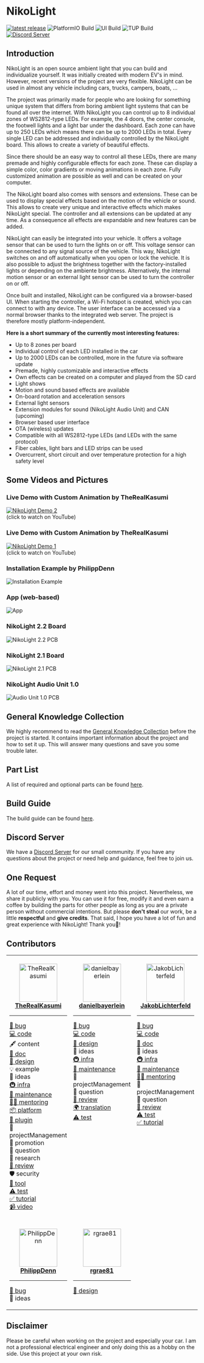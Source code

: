 # NikoLight

[![latest release](https://img.shields.io/github/v/release/TheRealKasumi/NikoLight)](https://github.com/TheRealKasumi/NikoLight/releases/latest)
![PlatformIO Build](https://github.com/TheRealKasumi/NikoLight/actions/workflows/PlatformIO-Build.yml/badge.svg?branch=main)
![UI Build](https://github.com/TheRealKasumi/NikoLight/actions/workflows/ui-build.yml/badge.svg?branch=main)
![TUP Build](https://github.com/TheRealKasumi/NikoLight/actions/workflows/teslight-update-packaging-tool-and-tup-file-build.yml/badge.svg?branch=main)
[![Discord Server](./documentation/media/readme/dicord_icon.png)](https://discord.gg/Zq4sWKZm8n)

## Introduction

NikoLight is an open source ambient light that you can build and individualize yourself.
It was initially created with modern EV's in mind.
However, recent versions of the project are very flexible.
NikoLight can be used in almost any vehicle including cars, trucks, campers, boats, ...

The project was primarily made for people who are looking for something unique system that differs from boring ambient light systems that can be found all over the internet.
With NikoLight you can control up to 8 individual zones of WS2812-type LEDs.
For example, the 4 doors, the center console, the footwell lights and a light bar under the dashboard.
Each zone can have up to 250 LEDs which means there can be up to 2000 LEDs in total.
Every single LED can be addressed and individually controlled by the NikoLight board.
This allows to create a variety of beautiful effects.

Since there should be an easy way to control all these LEDs, there are many premade and highly configurable effects for each zone.
These can display a simple color, color gradients or moving animations in each zone.
Fully customized animation are possible as well and can be created on your computer.

The NikoLight board also comes with sensors and extensions.
These can be used to display special effects based on the motion of the vehicle or sound.
This allows to create very unique and interactive effects which makes NikoLight special.
The controller and all extensions can be updated at any time.
As a consequence all effects are expandable and new features can be added.

NikoLight can easily be integrated into your vehicle.
It offers a voltage sensor that can be used to turn the lights on or off.
This voltage sensor can be connected to any signal source of the vehicle.
This way, NikoLight switches on and off automatically when you open or lock the vehicle.
It is also possible to adjust the brightness together with the factory-installed lights or depending on the ambiente brightness.
Alternatively, the internal motion sensor or an external light sensor can be used to turn the controller on or off.

Once built and installed, NikoLight can be configured via a browser-based UI.
When starting the controller, a Wi-Fi hotspot is created, which you can connect to with any device.
The user interface can be accessed via a normal browser thanks to the integrated web server.
The project is therefore mostly platform-independent.

**Here is a short summary of the currently most interesting features:**

-  Up to 8 zones per board
-  Individual control of each LED installed in the car
-  Up to 2000 LEDs can be controlled, more in the future via software update
-  Premade, highly customizable and interactive effects
-  Own effects can be created on a computer and played from the SD card
-  Light shows
-  Motion and sound based effects are available
-  On-board rotation and acceleration sensors
-  External light sensors
-  Extension modules for sound (NikoLight Audio Unit) and CAN (upcoming)
-  Browser based user interface
-  OTA (wireless) updates
-  Compatible with all WS2812-type LEDs (and LEDs with the same protocol)
-  Fiber cables, light bars and LED strips can be used
-  Overcurrent, short circuit and over temperature protection for a high safety level

## Some Videos and Pictures

### Live Demo with Custom Animation by TheRealKasumi

[![NikoLight Demo 2](https://img.youtube.com/vi/_N5h1IViB-E/0.jpg)](https://www.youtube.com/watch?v=_N5h1IViB-E)
<br/>
(click to watch on YouTube)

### Live Demo with Custom Animation by TheRealKasumi

[![NikoLight Demo 1](https://img.youtube.com/vi/bwzbVkCsNws/0.jpg)](https://www.youtube.com/watch?v=bwzbVkCsNws)
<br/>
(click to watch on YouTube)

### Installation Example by PhilippDenn

![Installation Example](./documentation/media/readme/installation-exampe.jpg)

### App (web-based)

![App](documentation/media/readme/app.jpg)

### NikoLight 2.2 Board

![NikoLight 2.2 PCB](documentation/media/readme/NikoLight-pcb-2.2.png)

### NikoLight 2.1 Board

![NikoLight 2.1 PCB](documentation/media/readme/NikoLight-pcb-2.1.png)

### NikoLight Audio Unit 1.0

![Audio Unit 1.0 PCB](documentation/media/readme/Audio-Unit-pcb-1.0.png)

## General Knowledge Collection

We highly recommend to read the [General Knowledge Collection](documentation/knowledge.md) before the project is started.
It contains important information about the project and how to set it up.
This will answer many questions and save you some trouble later.

## Part List

A list of required and optional parts can be found [here](documentation/part-list.md).

## Build Guide

The build guide can be found [here](documentation/build.md).

## Discord Server

We have a [Discord Server](https://discord.gg/Zq4sWKZm8n) for our small community.
If you have any questions about the project or need help and guidance, feel free to join us.

## One Request

A lot of our time, effort and money went into this project.
Nevertheless, we share it publicly with you.
You can use it for free, modify it and even earn a coffee by building the parts for other people as long as you are a private person without commercial intentions.
But please **don't steal** our work, be a little **respectful** and **give credits**.
That said, I hope you have a lot of fun and great experience with NikoLight!
Thank you💖!

## Contributors

<table>
	<tbody>
		<tr>
			<td align="center" valign="top" width="200px">
        <br />
				<a href="https://github.com/TheRealKasumi">
					<img src="https://avatars.githubusercontent.com/u/62426919" width="100px;" alt="TheRealKasumi" />
					<br />
					<b>TheRealKasumi</b>
				</a>
				<hr />
				<p style="text-align: left">
					<a href="https://github.com/TheRealKasumi/NikoLight/issues?q=author%3ATheRealKasumi">🐛 bug</a><br />
					<a href="https://github.com/TheRealKasumi/NikoLight/commits?author=TheRealKasumi">💻 code</a><br />
					🖋 content<br />
					<a href="https://github.com/TheRealKasumi/NikoLight/commits?author=TheRealKasumi">📖 doc</a><br />
					<a href="https://github.com/TheRealKasumi/NikoLight/tree/main/ui">🎨 design</a><br />
					💡 example<br />
					🤔 ideas<br />
					<a href="https://github.com/TheRealKasumi/NikoLight/tree/main/.github">🚇 infra</a><br />
					<a href="https://github.com/TheRealKasumi/NikoLight/commits?author=TheRealKasumi">🚧 maintenance</a><br />
					<a href="https://github.com/TheRealKasumi/NikoLight">🧑‍🏫 mentoring</a><br />
					<a href="https://github.com/TheRealKasumi/NikoLight/commits?author=TheRealKasumi">📦 platform</a><br />
					<a href="https://github.com/TheRealKasumi/NikoLight">🔌 plugin</a><br />
					📆 projectManagement<br />
					📣 promotion<br />
					💬 question<br />
					🔬 research<br />
					<a href="https://github.com/TheRealKasumi/NikoLight/pulls?q=is%3Apr+reviewed-by%3ATheRealKasumi">👀 review</a><br />
					🛡️ security<br />
					<a href="https://github.com/TheRealKasumi/NikoLight">🔧 tool</a><br />
					<a href="https://github.com/TheRealKasumi/NikoLight/commits?author=TheRealKasumi">⚠️ test</a><br />
					<a href="https://github.com/TheRealKasumi/NikoLight/blob/main/documentation/build.md">✅ tutorial</a><br />
					<a href="https://www.youtube.com/watch?v=_N5h1IViB-E">📹 video</a><br />
				</p>
			</td>
			<td align="center" valign="top" width="200px">
        <br />
				<a href="https://github.com/danielbayerlein">
					<img src="https://avatars.githubusercontent.com/u/457834" width="100px;" alt="danielbayerlein" />
					<br />
					<b>danielbayerlein</b>
				</a>
				<hr />
				<p style="text-align: left">
					<a href="https://github.com/TheRealKasumi/NikoLight/issues?q=author%3Adanielbayerlein">🐛 bug</a><br />
					<a href="https://github.com/TheRealKasumi/NikoLight/commits?author=danielbayerlein">💻 code</a><br />
					<a href="https://github.com/TheRealKasumi/NikoLight/tree/main/ui">🎨 design</a><br />
					🤔 ideas<br />
					<a href="https://github.com/TheRealKasumi/NikoLight/tree/main/.github">🚇 infra</a><br />
					<a href="https://github.com/TheRealKasumi/NikoLight/commits?author=danielbayerlein">🚧 maintenance</a><br />
					📆 projectManagement<br />
					💬 question<br />
					<a href="https://github.com/TheRealKasumi/NikoLight/pulls?q=is%3Apr+reviewed-by%3Adanielbayerlein">👀 review</a
					><br />
					<a href="https://github.com/TheRealKasumi/NikoLight/tree/main/ui/public/locales">🌍 translation</a><br />
					<a href="https://github.com/TheRealKasumi/NikoLight/commits?author=danielbayerlein">⚠️ test</a><br />
				</p>
			</td>
			<td align="center" valign="top" width="200px">
        <br />
				<a href="https://github.com/JakobLichterfeld">
					<img src="https://avatars.githubusercontent.com/u/16510328" width="100px;" alt="JakobLichterfeld" />
					<br />
					<b>JakobLichterfeld</b>
				</a>
				<hr />
				<p style="text-align: left">
					<a href="https://github.com/TheRealKasumi/NikoLight/issues?q=author%3AJakobLichterfeld">🐛 bug</a><br />
					<a href="https://github.com/TheRealKasumi/NikoLight/commits?author=JakobLichterfeld">💻 code</a><br />
					<a href="https://github.com/TheRealKasumi/NikoLight/commits?author=JakobLichterfeld">📖 doc</a><br />
					🤔 ideas<br />
					<a href="https://github.com/TheRealKasumi/NikoLight/tree/main/.github">🚇 infra</a><br />
					<a href="https://github.com/TheRealKasumi/NikoLight/commits?author=JakobLichterfeld">🚧 maintenance</a><br />
					<a href="https://github.com/TheRealKasumi/NikoLight">🧑‍🏫 mentoring</a><br />
					📆 projectManagement<br />
					💬 question<br />
					<a href="https://github.com/TheRealKasumi/NikoLight/pulls?q=is%3Apr+reviewed-by%3AJakobLichterfeld">👀 review</a><br />
					<a href="https://github.com/TheRealKasumi/NikoLight/commits?author=JakobLichterfeld">⚠️ test</a><br />
					<a href="https://github.com/TheRealKasumi/NikoLight/blob/main/documentation/build.md">✅ tutorial</a><br />
				</p>
			</td>
			<td align="center" valign="top" width="200px">
        <br />
				<a href="https://github.com/heyitsmarlon">
					<img src="https://avatars.githubusercontent.com/u/74954698" width="100px;" alt="heyitsmarlon" />
					<br />
					<b>heyitsmarlon</b>
				</a>
				<hr />
				<p style="text-align: left">
					<a href="https://github.com/TheRealKasumi/NikoLight/commit/0f9c097bd0b3cda26543b43a7343aa3b4d4c56f0">📖 doc</a><br />
				</p>
			</td>
			<td align="center" valign="top" width="200px">
        <br />
				<a href="https://github.com/MathiasSeifert">
					<img src="https://avatars.githubusercontent.com/u/19532855" width="100px;" alt="MathiasSeifert" />
					<br />
					<b>MathiasSeifert</b>
				</a>
				<hr />
				<p style="text-align: left">
					<a href="https://github.com/TheRealKasumi/NikoLight/commits?author=MathiasSeifert">📖 doc</a><br />
				</p>
			</td>
      </tr>
      <tr>
			<td align="center" valign="top" width="200px">
        <br />
				<a href="https://github.com/PhilippDenn">
					<img src="https://avatars.githubusercontent.com/u/114821380" width="100px;" alt="PhilippDenn" />
					<br />
					<b>PhilippDenn</b>
				</a>
				<hr />
				<p style="text-align: left">
					<a href="https://github.com/TheRealKasumi/NikoLight/issues?q=author%3APhilippDenn">🐛 bug</a><br />
					🤔 ideas<br />
				</p>
			</td>
			<td align="center" valign="top" width="200px">
        <br />
				<a href="https://github.com/rgrae81">
					<img src="https://avatars.githubusercontent.com/u/36889990" width="100px;" alt="rgrae81" />
					<br />
					<b>rgrae81</b>
				</a>
				<hr />
				<p style="text-align: left">
					<a href="https://github.com/TheRealKasumi/NikoLight/tree/main/model">🎨 design</a><br />
				</p>
			</td>
      <td align="center" valign="top" width="200px"></td>
      <td align="center" valign="top" width="200px"></td>
      <td align="center" valign="top" width="200px"></td>
		</tr>
	</tbody>
</table>

## Disclaimer

Please be careful when working on the project and especially your car.
I am not a professional electrical engineer and only doing this as a hobby on the side.
Use this project at your own risk.
